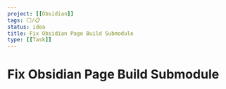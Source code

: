 ```yaml
---
project: [[Obsidian]]
tags: ⬜/📋 
status: idea
title: Fix Obsidian Page Build Submodule
type: [[Task]]
---
```


# Fix Obsidian Page Build Submodule